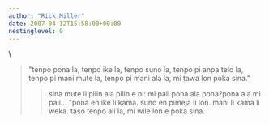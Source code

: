 ```yaml
---
author: "Rick Miller"
date: 2007-04-12T15:58:00+00:00
nestinglevel: 0
---
```

\
> "tenpo pona la, tenpo ike la, tenpo suno la, tenpo pi anpa telo la,
> tenpo pi mani mute la, tenpo pi mani ala la, mi tawa lon poka sina."
>> sina mute li pilin ala pilin e ni: mi pali pona ala pona?pona ala.mi pali... "pona en ike li kama. suno en pimeja li lon. mani li kama li weka. taso tenpo ali la, mi wile lon e poka sina.